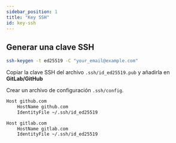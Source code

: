 ```yaml
---
sidebar_position: 1
title: "Key SSH"
id: key-ssh
---
```


## Generar una clave SSH

```bash
ssh-keygen -t ed25519 -C "your_email@example.com"
```

Copiar la clave SSH del archivo `.ssh/id_ed25519.pub` y añadirla en **GitLab/GitHub**

Crear un archivo de configuración `.ssh/config`.

```bash
Host github.com
    HostName github.com
    IdentityFile ~/.ssh/id_ed25519

Host gitlab.com
    HostName gitlab.com
    IdentityFile ~/.ssh/id_ed25519
```
